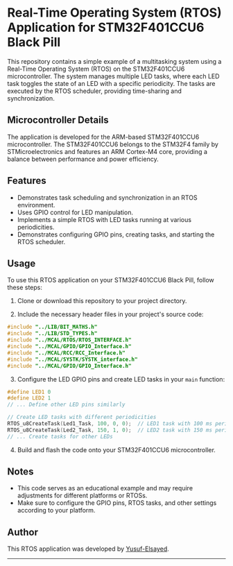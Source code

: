# Real-Time Operating System (RTOS) Application for STM32F401CCU6 Black Pill

This repository contains a simple example of a multitasking system using a Real-Time Operating System (RTOS) on the STM32F401CCU6 microcontroller. The system manages multiple LED tasks, where each LED task toggles the state of an LED with a specific periodicity. The tasks are executed by the RTOS scheduler, providing time-sharing and synchronization.

## Microcontroller Details

The application is developed for the ARM-based STM32F401CCU6 microcontroller. The STM32F401CCU6 belongs to the STM32F4 family by STMicroelectronics and features an ARM Cortex-M4 core, providing a balance between performance and power efficiency.

## Features

- Demonstrates task scheduling and synchronization in an RTOS environment.
- Uses GPIO control for LED manipulation.
- Implements a simple RTOS with LED tasks running at various periodicities.
- Demonstrates configuring GPIO pins, creating tasks, and starting the RTOS scheduler.

## Usage

To use this RTOS application on your STM32F401CCU6 Black Pill, follow these steps:

1. Clone or download this repository to your project directory.

2. Include the necessary header files in your project's source code:

```c
#include "../LIB/BIT_MATHS.h"
#include "../LIB/STD_TYPES.h"
#include "../MCAL/RTOS/RTOS_INTERFACE.h"
#include "../MCAL/GPIO/GPIO_Interface.h"
#include "../MCAL/RCC/RCC_Interface.h"
#include "../MCAL/SYSTK/SYSTK_interface.h"
#include "../MCAL/GPIO/GPIO_Interface.h"
```

3. Configure the LED GPIO pins and create LED tasks in your `main` function:

```c
#define LED1 0
#define LED2 1
// ... Define other LED pins similarly

// Create LED tasks with different periodicities
RTOS_u8CreateTask(Led1_Task, 100, 0, 0);  // LED1 task with 100 ms periodicity
RTOS_u8CreateTask(Led2_Task, 150, 1, 0);  // LED2 task with 150 ms periodicity
// ... Create tasks for other LEDs
```

4. Build and flash the code onto your STM32F401CCU6 microcontroller.

## Notes

- This code serves as an educational example and may require adjustments for different platforms or RTOSs.
- Make sure to configure the GPIO pins, RTOS tasks, and other settings according to your platform.

## Author

This RTOS application was developed by [Yusuf-Elsayed](https://github.com/Yusuf-Elsayed).

---
